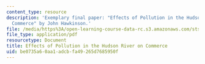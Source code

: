 ```yaml
---
content_type: resource
description: 'Exemplary final paper: "Effects of Pollution in the Hudson River on
  Commerce" by John Hawkinson.'
file: /media/https%3A/open-learning-course-data-rc.s3.amazonaws.com/sts-036-technology-and-nature-in-american-history-spring-2008/be0735a60aa1adcbfa49265d7685950f_jhawk_hudson.pdf
file_type: application/pdf
resourcetype: Document
title: Effects of Pollution in the Hudson River on Commerce
uid: be0735a6-0aa1-adcb-fa49-265d7685950f
---
```

